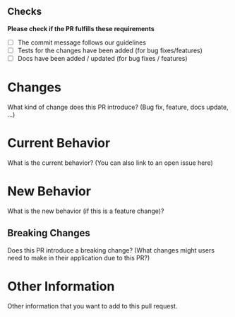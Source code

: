 ## Checks
**Please check if the PR fulfills these requirements**
- [ ] The commit message follows our guidelines
- [ ] Tests for the changes have been added (for bug fixes/features)
- [ ] Docs have been added / updated (for bug fixes / features)

# Changes
What kind of change does this PR introduce? (Bug fix, feature, docs update, ...)

# Current Behavior
What is the current behavior? (You can also link to an open issue here)

# New Behavior
What is the new behavior (if this is a feature change)?

## Breaking Changes
Does this PR introduce a breaking change? (What changes might users need to make in their application due to this PR?)

# Other Information
Other information that you want to add to this pull request.
